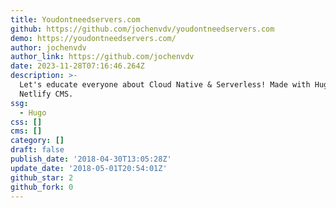 ```yaml
---
title: Youdontneedservers.com
github: https://github.com/jochenvdv/youdontneedservers.com
demo: https://youdontneedservers.com/
author: jochenvdv
author_link: https://github.com/jochenvdv
date: 2023-11-28T07:16:46.264Z
description: >-
  Let's educate everyone about Cloud Native & Serverless! Made with Hugo &
  Netlify CMS.
ssg:
  - Hugo
css: []
cms: []
category: []
draft: false
publish_date: '2018-04-30T13:05:28Z'
update_date: '2018-05-01T20:54:01Z'
github_star: 2
github_fork: 0
---
```

